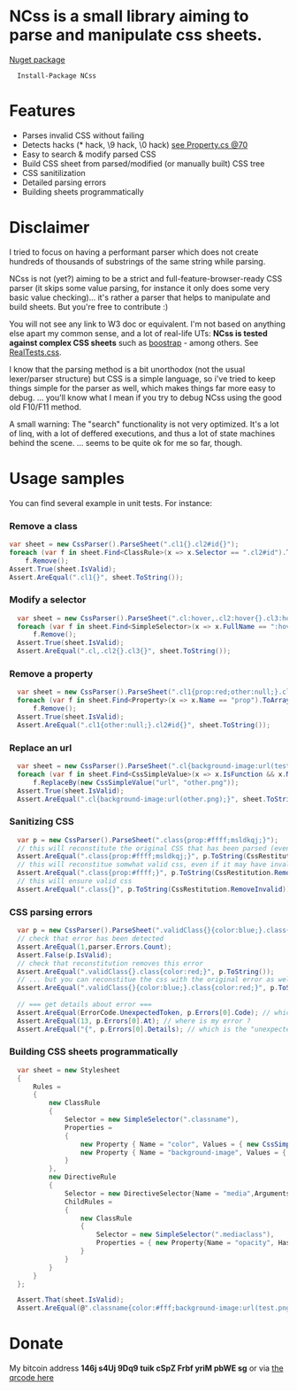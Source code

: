 # NCss is a small library aiming to parse and manipulate css sheets.

[Nuget package](https://www.nuget.org/packages/NCss)
```
  Install-Package NCss
```

# Features

- Parses invalid CSS without failing
- Detects hacks (* hack, \9 hack, \0 hack) [see Property.cs @70](https://github.com/oguimbal/ncss/blob/master/NCss/Parsers/Property.cs#L70)
- Easy to search & modify parsed CSS
- Build CSS sheet from parsed/modified (or manually built) CSS tree
- CSS sanitilization
- Detailed parsing errors
- Building sheets programmatically

# Disclaimer
I tried to focus on having a performant parser which does not create hundreds of thousands of substrings of the same string while parsing.

NCss is not (yet?) aiming to be a strict and full-feature-browser-ready CSS parser (it skips some value parsing, for instance it only does some very basic value checking)... it's rather a parser that helps to manipulate and build sheets.
But you're free to contribute :)

You will not see any link to W3 doc or equivalent. 
I'm not based on anything else apart my common sense, and a lot of real-life UTs: 
**NCss is tested against complex CSS sheets** such as [boostrap](http://getbootstrap.com/) - among others. See [RealTests.css](https://github.com/oguimbal/ncss/blob/master/NCss.Tests/RealTests.cs).

I know that the parsing method is a bit unorthodox (not the usual lexer/parser structure) but CSS is a simple language, so i've tried to keep things simple for the parser as well, which makes things far more easy to debug.
... you'll know what I mean if you try to debug NCss using the good old F10/F11 method.

A small warning: The "search" functionality is not very optimized. 
It's a lot of linq, with a lot of deffered executions, and thus a lot of state machines behind the scene.
... seems to be quite ok for me so far, though.

# Usage samples

You can find several example in unit tests.
For instance:

### Remove a class
```C#
var sheet = new CssParser().ParseSheet(".cl1{}.cl2#id{}");
foreach (var f in sheet.Find<ClassRule>(x => x.Selector == ".cl2#id").ToArray())
    f.Remove();
Assert.True(sheet.IsValid);
Assert.AreEqual(".cl1{}", sheet.ToString());
```

### Modify a selector
```C#
  var sheet = new CssParser().ParseSheet(".cl:hover,.cl2:hover{}.cl3:hover{}");
  foreach (var f in sheet.Find<SimpleSelector>(x => x.FullName == ":hover").ToArray())
      f.Remove();
  Assert.True(sheet.IsValid);
  Assert.AreEqual(".cl,.cl2{}.cl3{}", sheet.ToString());
```

### Remove a property
```C#
  var sheet = new CssParser().ParseSheet(".cl1{prop:red;other:null;}.cl2#id{prop:test;}");
  foreach (var f in sheet.Find<Property>(x => x.Name == "prop").ToArray())
      f.Remove();
  Assert.True(sheet.IsValid);
  Assert.AreEqual(".cl1{other:null;}.cl2#id{}", sheet.ToString());
```

### Replace an url
```C#
  var sheet = new CssParser().ParseSheet(".cl{background-image:url(test.png)}");
  foreach (var f in sheet.Find<CssSimpleValue>(x => x.IsFunction && x.Name == "url").ToArray())
      f.ReplaceBy(new CssSimpleValue("url", "other.png"));
  Assert.True(sheet.IsValid);
  Assert.AreEqual(".cl{background-image:url(other.png);}", sheet.ToString());
```


### Sanitizing CSS

```C#
  var p = new CssParser().ParseSheet(".class{prop:#ffff;msldkqj;}");
  // this will reconstitute the original CSS that has been parsed (even if invalid css)
  Assert.AreEqual(".class{prop:#ffff;msldkqj;}", p.ToString(CssRestitution.OriginalWhenErrorOrInvalid));
  // this will reconstitue somwhat valid css, even if it may have invalid property values
  Assert.AreEqual(".class{prop:#ffff;}", p.ToString(CssRestitution.RemoveErrors));
  // this will ensure valid css
  Assert.AreEqual(".class{}", p.ToString(CssRestitution.RemoveInvalid));
```

### CSS parsing errors

```C#
  var p = new CssParser().ParseSheet(".validClass{}{color:blue;}.class{color:red;}");
  // check that error has been detected
  Assert.AreEqual(1,parser.Errors.Count);
  Assert.False(p.IsValid);
  // check that reconstitution removes this error
  Assert.AreEqual(".validClass{}.class{color:red;}", p.ToString());
  // ... but you can reconstitue the css with the original error as well if you wish
  Assert.AreEqual(".validClass{}{color:blue;}.class{color:red;}", p.ToString(CssRestitution.OriginalWhenErrorOrInvalid));
  
  // === get details about error ===
  Assert.AreEqual(ErrorCode.UnexpectedToken, p.Errors[0].Code); // which type of error is it ?
  Assert.AreEqual(13, p.Errors[0].At); // where is my error ?
  Assert.AreEqual("{", p.Errors[0].Details); // which is the "unexpected token" ?
```

### Building CSS sheets programmatically

```C#
  var sheet = new Stylesheet
  {
      Rules =
      {
          new ClassRule
          {
              Selector = new SimpleSelector(".classname"),
              Properties =
              {
                  new Property { Name = "color", Values = { new CssSimpleValue("#fff")} },
                  new Property { Name = "background-image", Values = { new CssSimpleValue("url","test.png")} },
              }
          },
          new DirectiveRule
          {
              Selector = new DirectiveSelector{Name = "media",Arguments = "(max-width: 600px)",},
              ChildRules =
              {
                  new ClassRule
                  {
                      Selector = new SimpleSelector(".mediaclass"),
                      Properties = { new Property{Name = "opacity", HasStar = true, Values = {new CssSimpleValue("0.5")}}}
                  }
              }
          }
      }
  };

  Assert.That(sheet.IsValid);
  Assert.AreEqual(@".classname{color:#fff;background-image:url(test.png);}@media (max-width: 600px){.mediaclass{*opacity:0.5;}}", sheet.ToString());
```


# Donate

My bitcoin address 
**146j s4Uj 9Dq9 tuik cSpZ Frbf yriM pbWE sg**
or via [the qrcode here](https://www.budyget.com/images/wallet.png)
